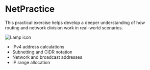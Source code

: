 # NetPractice

This practical exercise helps develop a deeper understanding of how routing and network division work in real-world scenarios.




![Lamp icon](https://commons.wikimedia.org/wiki/File:Circle-icons-brightness.svg)
- IPv4 address calculations
- Subnetting and CIDR notation
- Network and broadcast addresses
- IP range allocation
